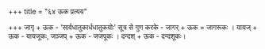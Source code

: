 +++
title = "६४ ऊक प्रत्यय"

+++
जागृ + ऊक - ‘सार्वधातुकार्धधातुकयोः' सूत्र से गुण करके - जागर् + ऊक = जागरूकः । यायज् + ऊक - यायजूकः, जञ्जप् + ऊक - जजपूकः । दन्दश् + ऊक - दन्दशूकः।
